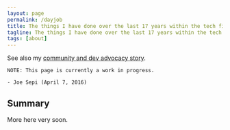 ```yaml
---
layout: page
permalink: /dayjob
title: The things I have done over the last 17 years within the tech field
tagline: The things I have done over the last 17 years within the tech field
tags: [about]
---
```


See also my [community and dev advocacy story](/dev-advocate).

```
NOTE: This page is currently a work in progress.
```
```
- Joe Sepi (April 7, 2016)
```

Summary
---

More here very soon.

